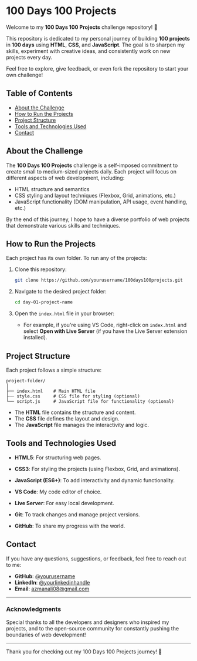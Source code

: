# 100 Days 100 Projects

Welcome to my **100 Days 100 Projects** challenge repository! 🚀

This repository is dedicated to my personal journey of building **100 projects** in **100 days** using **HTML**, **CSS**, and **JavaScript**. The goal is to sharpen my skills, experiment with creative ideas, and consistently work on new projects every day.

Feel free to explore, give feedback, or even fork the repository to start your own challenge!

## Table of Contents
- [About the Challenge](#about-the-challenge)
- [How to Run the Projects](#how-to-run-the-projects)
- [Project Structure](#project-structure)
- [Tools and Technologies Used](#tools-and-technologies-used)
- [Contact](#contact)

## About the Challenge

The **100 Days 100 Projects** challenge is a self-imposed commitment to create small to medium-sized projects daily. Each project will focus on different aspects of web development, including:

- HTML structure and semantics
- CSS styling and layout techniques (Flexbox, Grid, animations, etc.)
- JavaScript functionality (DOM manipulation, API usage, event handling, etc.)

By the end of this journey, I hope to have a diverse portfolio of web projects that demonstrate various skills and techniques.
## How to Run the Projects

Each project has its own folder. To run any of the projects:

1. Clone this repository:
   ```bash
   git clone https://github.com/yourusername/100days100projects.git
   ```
   
2. Navigate to the desired project folder:
   ```bash
   cd day-01-project-name
   ```
   
3. Open the `index.html` file in your browser:
   - For example, if you're using VS Code, right-click on `index.html` and select **Open with Live Server** (if you have the Live Server extension installed).

## Project Structure

Each project follows a simple structure:

```
project-folder/
│
├── index.html    # Main HTML file
├── style.css     # CSS file for styling (optional)
└── script.js     # JavaScript file for functionality (optional)
```

- The **HTML** file contains the structure and content.
- The **CSS** file defines the layout and design.
- The **JavaScript** file manages the interactivity and logic.

## Tools and Technologies Used

- **HTML5**: For structuring web pages.
- **CSS3**: For styling the projects (using Flexbox, Grid, and animations).
- **JavaScript (ES6+)**: To add interactivity and dynamic functionality.

- **VS Code**: My code editor of choice.
- **Live Server**: For easy local development.
- **Git**: To track changes and manage project versions.
- **GitHub**: To share my progress with the world.

## Contact

If you have any questions, suggestions, or feedback, feel free to reach out to me:

- **GitHub**: [@yourusername](https://github.com/azman08)
- **LinkedIn**: [@yourlinkedinhandle](https://www.linkedin.com/in/azman08)
- **Email**: azmanali08@gmail.com

---

### Acknowledgments

Special thanks to all the developers and designers who inspired my projects, and to the open-source community for constantly pushing the boundaries of web development!

---

Thank you for checking out my 100 Days 100 Projects journey! 🎉

